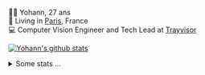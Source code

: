 <p>
  👨🏻 <bold>Yohann</bold>, 27 ans<br/>
  💼 Living in <a href="https://www.google.com/maps?q=paris">Paris</a>, France<br/>
  💻 Computer Vision Engineer and Tech Lead at <a href="https://trayvisor.com/">Trayvisor</a><br/>
</p>

<a href="https://github.com/anuraghazra/github-readme-stats"><img align="center" src="https://github-readme-stats-go94hl40s-yohann84l.vercel.app//api?username=yohann84L&show_icons=true&include_all_commits=true" alt="Yohann's github stats" /> </a>


<details>
  <summary>Some stats ...</summary><br/>
  

<!--START_SECTION:waka-->
![Code Time](http://img.shields.io/badge/Code%20Time-73%20hrs%2056%20mins-blue)

![Profile Views](http://img.shields.io/badge/Profile%20Views-0-blue)

**🐱 My GitHub Data** 

> 🏆 957 Contributions in the Year 2022
 > 
> 📦 440.4 kB Used in GitHub's Storage 
 > 
> 🚫 Not Opted to Hire
 > 
> 📜 23 Public Repositories 
 > 
> 🔑 21 Private Repositories  
 > 
**I'm an Early 🐤** 

```text
🌞 Morning    332 commits    ████████░░░░░░░░░░░░░░░░░   34.48% 
🌆 Daytime    526 commits    █████████████░░░░░░░░░░░░   54.62% 
🌃 Evening    105 commits    ██░░░░░░░░░░░░░░░░░░░░░░░   10.9% 
🌙 Night      0 commits      ░░░░░░░░░░░░░░░░░░░░░░░░░   0.0%

```
📅 **I'm Most Productive on Friday** 

```text
Monday       183 commits    ████░░░░░░░░░░░░░░░░░░░░░   19.0% 
Tuesday      162 commits    ████░░░░░░░░░░░░░░░░░░░░░   16.82% 
Wednesday    169 commits    ████░░░░░░░░░░░░░░░░░░░░░   17.55% 
Thursday     202 commits    █████░░░░░░░░░░░░░░░░░░░░   20.98% 
Friday       224 commits    █████░░░░░░░░░░░░░░░░░░░░   23.26% 
Saturday     14 commits     ░░░░░░░░░░░░░░░░░░░░░░░░░   1.45% 
Sunday       9 commits      ░░░░░░░░░░░░░░░░░░░░░░░░░   0.93%

```


📊 **This Week I Spent My Time On** 

```text
⌚︎ Time Zone: Europe/Paris

💬 Programming Languages: 
JavaScript               24 hrs 54 mins      ███████████████████░░░░░░   78.22% 
Python                   5 hrs 33 mins       ████░░░░░░░░░░░░░░░░░░░░░   17.47% 
TypeScript               24 mins             ░░░░░░░░░░░░░░░░░░░░░░░░░   1.27% 
SQL                      19 mins             ░░░░░░░░░░░░░░░░░░░░░░░░░   1.0% 
YAML                     12 mins             ░░░░░░░░░░░░░░░░░░░░░░░░░   0.63%

🔥 Editors: 
WebStorm                 24 hrs 59 mins      ███████████████████░░░░░░   78.46% 
PyCharm                  6 hrs 7 mins        ████░░░░░░░░░░░░░░░░░░░░░   19.21% 
VS Code                  44 mins             ░░░░░░░░░░░░░░░░░░░░░░░░░   2.32%

💻 Operating System: 
Mac                      31 hrs 50 mins      █████████████████████████   100.0%

```

**I Mostly Code in Python** 

```text
Python                   18 repos            ██████████████░░░░░░░░░░░   56.25% 
Java                     6 repos             ████░░░░░░░░░░░░░░░░░░░░░   18.75% 
JavaScript               2 repos             █░░░░░░░░░░░░░░░░░░░░░░░░   6.25% 
R                        2 repos             █░░░░░░░░░░░░░░░░░░░░░░░░   6.25% 
HTML                     1 repo              ░░░░░░░░░░░░░░░░░░░░░░░░░   3.12%

```



 Last Updated on 08/09/2022 02:39:18 UTC
<!--END_SECTION:waka-->
